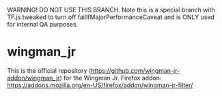 WARNING! DO NOT USE THIS BRANCH.
Note this is a special branch with TF.js tweaked to turn off failIfMajorPerformanceCaveat and is ONLY used for internal QA purposes.

# wingman_jr

This is the official repository (https://github.com/wingman-jr-addon/wingman_jr) for the Wingman Jr. Firefox addon: https://addons.mozilla.org/en-US/firefox/addon/wingman-jr-filter/


